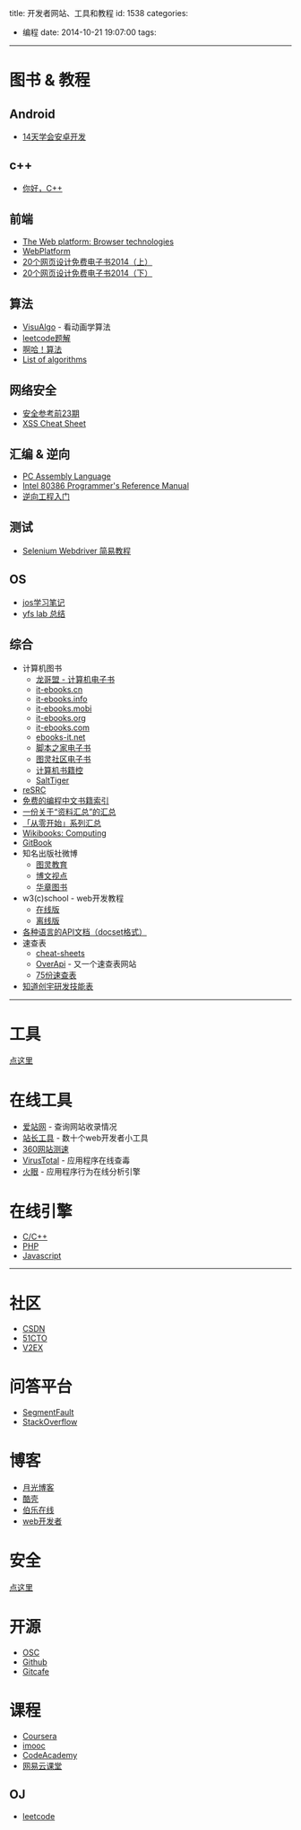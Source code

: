 title: 开发者网站、工具和教程
id: 1538
categories:
  - 编程
date: 2014-10-21 19:07:00
tags:
---

# 图书 &amp; 教程

<!--more-->

## Android

* [14天学会安卓开发](http://download.csdn.net/detail/wizardforcel/8003975)

## c++

* [你好，C++](http://zhuanlan.zhihu.com/nihaoCPP)

## 前端

* [The Web platform: Browser technologies](https://platform.html5.org/)
* [WebPlatform](https://docs.webplatform.org/wiki/tutorials)
* [20个网页设计免费电子书2014（上）](http://www.jianshu.com/p/c39c1caa25b6)
* [20个网页设计免费电子书2014（下）](http://www.jianshu.com/p/4fc08bc158b1)

## 算法

* [VisuAlgo](http://visualgo.net/) - 看动画学算法
* [leetcode题解](https://github.com/soulmachine/leetcode)
* [啊哈！算法](http://www.cnblogs.com/ahalei/category/554795.html)
* [List of algorithms](http://en.wikipedia.org/wiki/List_of_algorithms)

## 网络安全

* [安全参考前23期](http://yun.baidu.com/pcloud/album/info?query_uk=1379004958&album_id=4453935695511057059)
* [XSS Cheat Sheet](http://drops.wooyun.org/tips/1955)

## 汇编 &amp; 逆向

* [PC Assembly Language](http://www.drpaulcarter.com/pcasm/)
* [Intel 80386 Programmer's Reference Manual](http://www.logix.cz/michal/doc/i386/)
* [逆向工程入门](http://zhuanlan.zhihu.com/wooyun/19810488)

## 测试

* [Selenium Webdriver 简易教程](/selenium-webdriver)

## OS

* [jos学习笔记](http://blog.csdn.net/roger__wong/article/details/8373719)
* [yfs lab 总结](/yfs-lab)

## 综合

* 计算机图书
  * [龙哥盟 - 计算机电子书](/it-ebooks)
  * [it-ebooks.cn](http://it-ebooks.cn/)
  * [it-ebooks.info](http://it-ebooks.info/)
  * [it-ebooks.mobi](http://it-ebooks.mobi/)
  * [it-ebooks.org](http://it-ebooks.org/)
  * [it-ebooks.com](http://www.it-ebooks.com/)
  * [ebooks-it.net](https://www.ebooks-it.net/)
  * [脚本之家电子书](http://www.jb51.net/books/)
  * [图灵社区电子书](http://www.ituring.com.cn/book/ebook)
  * [计算机书籍控](http://bestcbooks.com/)
  * [SaltTiger](http://www.salttiger.com/)
* [reSRC](http://resrc.io/list/10/list-of-free-programming-books/)
* [免费的编程中文书籍索引](/free-programming)
* [一份关于“资料汇总”的汇总](https://github.com/justjavac/awesome-awesomeness-zh_CN)
* [「从零开始」系列汇总](https://github.com/justjavac/Programming-Alpha-To-Omega)
* [Wikibooks: Computing](http://en.wikibooks.org/wiki/Subject:Computing)
* [GitBook](https://www.gitbook.com/explore)
* 知名出版社微博
  * [图灵教育](http://weibo.com/turingbooks)
  * [博文视点](http://weibo.com/broadviewbj)
  * [华章图书](http://weibo.com/hzbookscience)
* w3(c)school - web开发教程
  * [在线版](http://www.w3cschool.cc)
  * [离线版](/w3school)
* [各种语言的API文档（docset格式）](http://kapeli.com/docset_links)
* 速查表
  * [cheat-sheets](http://www.cheat-sheets.org/)
  * [OverApi](http://overapi.com/) - 又一个速查表网站
  * [75份速查表](/cheat-sheet-75)
* [知道创宇研发技能表](http://blog.knownsec.com/Knownsec_RD_Checklist/v2.2.html)

* * *

# 工具

[点这里](/se-tools)

# 在线工具

* [爱站网](http://www.aizhan.com/) - 查询网站收录情况
* [站长工具](http://tool.chinaz.com/) - 数十个web开发者小工具
* [360网站测速](http://ce.cloud.360.cn/)
* [VirusTotal](https://www.virustotal.com/) - 应用程序在线查毒
* [火眼](https://fireeye.ijinshan.com/) - 应用程序行为在线分析引擎

# 在线引擎

* [C/C++](http://codepad.org/)
* [PHP](http://3v4l.org/)
* [Javascript](http://runjs.cn/)

* * *

# 社区

* [CSDN](http://www.csdn.net/)
* [51CTO](http://www.51cto.com/)
* [V2EX](http://v2ex.com/)

# 问答平台

* [SegmentFault](http://segmentfault.com/)
* [StackOverflow](http://stackoverflow.com/)

# 博客

* [月光博客](http://www.williamlong.info/)
* [酷壳](http://coolshell.cn/)
* [伯乐在线](http://www.jobbole.com/)
* [web开发者](http://www.admin10000.com/)

# 安全

[点这里](http://navisec.it/)

# 开源

* [OSC](http://www.oschina.net/)
* [Github](https://github.com/)
* [Gitcafe](https://gitcafe.com/)

# 课程

* [Coursera](https://www.coursera.org/)
* [imooc](http://www.imooc.com/)
* [CodeAcademy](http://www.codecademy.com/)
* [网易云课堂](http://study.163.com/)

## OJ

* [leetcode](https://oj.leetcode.com/)